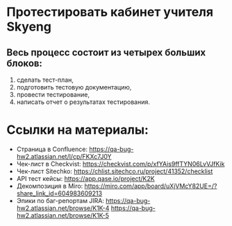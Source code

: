 # Протестировать кабинет учителя Skyeng

## Весь процесс состоит из четырех больших блоков:

1. сделать тест-план,
2. подготовить тестовую документацию,
3. провести тестирование,
4. написать отчет о результатах тестирования.

# Ссылки на материалы:
- Страница в Confluence: https://qa-bug-hw2.atlassian.net/l/cp/FKXc7J0Y
- Чек-лист в Checkvist: https://checkvist.com/p/xfYAis9ffTYN06LvVJfKik
- Чек-лист Sitechko: https://chlist.sitechco.ru/project/41352/checklist
- API тест кейсы: https://app.qase.io/project/K2K
- Декомпозиция в Miro: https://miro.com/app/board/uXjVMcY82UE=/?share_link_id=604983609213
- Эпики по баг-репортам JIRA: https://qa-bug-hw2.atlassian.net/browse/K1K-4
                              https://qa-bug-hw2.atlassian.net/browse/K1K-5
  
